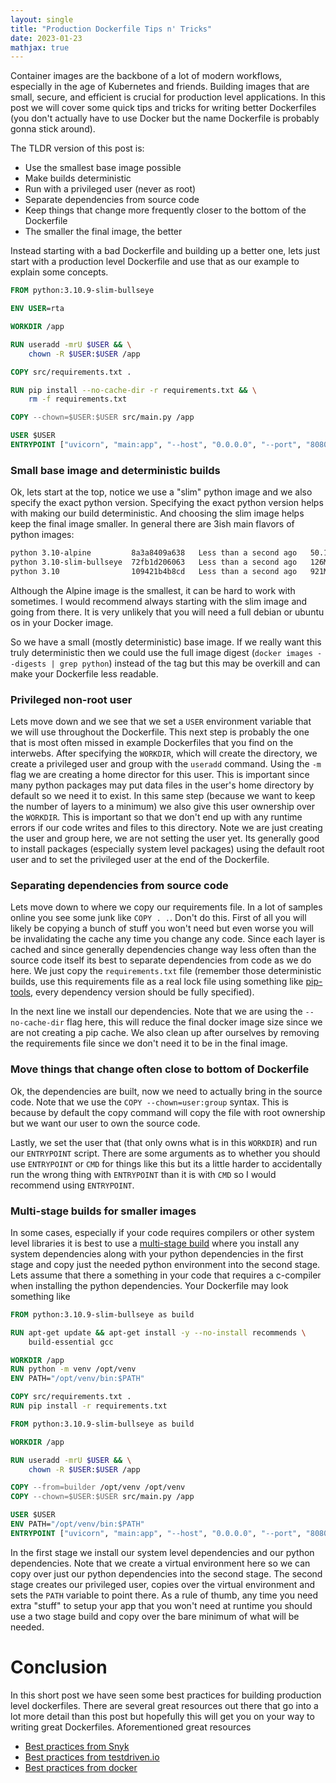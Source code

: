```yaml
---
layout: single
title: "Production Dockerfile Tips n' Tricks"
date: 2023-01-23
mathjax: true
---
```


Container images are the backbone of a lot of modern workflows, especially in the age of Kubernetes and friends. Building images
that are small, secure, and efficient is crucial for production level applications. In this post we will cover some quick tips and 
tricks for writing better Dockerfiles (you don't actually have to use Docker but the name Dockerfile is probably gonna stick around).

The TLDR version of this post is:
* Use the smallest base image possible
* Make builds deterministic
* Run with a privileged user (never as root)
* Separate dependencies from source code
* Keep things that change more frequently closer to the bottom of the Dockerfile
* The smaller the final image, the better

Instead starting with a bad Dockerfile and building up a better one, lets just start with a production level Dockerfile and use that
as our example to explain some concepts.

```dockerfile
FROM python:3.10.9-slim-bullseye

ENV USER=rta

WORKDIR /app

RUN useradd -mrU $USER && \
    chown -R $USER:$USER /app

COPY src/requirements.txt .

RUN pip install --no-cache-dir -r requirements.txt && \
    rm -f requirements.txt

COPY --chown=$USER:$USER src/main.py /app

USER $USER
ENTRYPOINT ["uvicorn", "main:app", "--host", "0.0.0.0", "--port", "8080"]
```

### Small base image and deterministic builds
Ok, lets start at the top, notice we use a "slim" python image and we also specify the exact python version. Specifying the exact python version helps with making our build deterministic. And choosing the slim image helps keep the final image smaller. In general there are 3ish main flavors of python images:
```bash
python 3.10-alpine         8a3a8409a638   Less than a second ago   50.1MB
python 3.10-slim-bullseye  72fb1d206063   Less than a second ago   126MB
python 3.10                109421b4b8cd   Less than a second ago   921MB
```
Although the Alpine image is the smallest, it can be hard to work with sometimes. I would recommend always starting with the slim image and going from there. It is very unlikely that
you will need a full debian or ubuntu os in your Docker image.

So we have a small (mostly deterministic) base image. If we really want this truly deterministic then we could use the full image digest (`docker images --digests | grep python`) instead of the tag but this may be overkill and can make your Dockerfile less readable. 

### Privileged non-root user
Lets move down and we see that we set a `USER` environment variable that we will use
throughout the Dockerfile. This next step is probably the one that is most often missed in
example Dockerfiles that you find on the interwebs. After specifying the `WORKDIR`, which will create the directory, we create a privileged user and group with the `useradd` command. Using the `-m` flag we are creating a home director for this user. This is important since many python packages may put data files in the user's home directory by default so we need it to exist. In this same step (because we want to keep the number of layers to a minimum) we also give this user ownership over the `WORKDIR`. This is important so that we don't end up with any runtime errors if our code writes and files to this directory. Note we are just creating the user and group here, we are not setting the user yet. Its generally good to install packages (especially system level packages) using the default root user and to set the privileged user at the end of the Dockerfile.

### Separating dependencies from source code
Lets move down to where we copy our requirements file. In a lot of samples online you see some junk like `COPY . .`. Don't do this. First of all you will likely be copying a bunch of stuff you won't need but even worse you will be invalidating the cache any time you change any code. Since each layer is cached and since generally dependencies change way less often than the source code itself its best to separate dependencies from code as we do here. We just copy the `requirements.txt` file (remember those deterministic builds, use this requirements file as a real lock file using something like [pip-tools](https://github.com/jazzband/pip-tools), every dependency version should be fully specified).

In the next line we install our dependencies. Note that we are using the `--no-cache-dir` flag here, this will reduce the final docker image size since we are not creating a pip cache. We also clean up after ourselves by removing the requirements file since we don't need it to be in the final image.

### Move things that change often close to bottom of Dockerfile
Ok, the dependencies are built, now we need to actually bring in the source code. Note that we use the `COPY --chown=user:group` syntax. This is because by default the copy command will copy the file with root ownership but we want our user to own the source code. 

Lastly, we set the user that (that only owns what is in this `WORKDIR`) and run our `ENTRYPOINT` script. There are some arguments as to whether you should use `ENTRYPOINT` or `CMD` for things like this but its a little harder to accidentally run the wrong thing with `ENTRYPOINT` than it is with `CMD` so I would recommend using `ENTRYPOINT`.

### Multi-stage builds for smaller images
In some cases, especially if your code requires compilers or other system level libraries it is best to use a [multi-stage build](https://docs.docker.com/build/building/multi-stage/)
where you install any system dependencies along with your python dependencies in the first stage and copy just the needed python environment into the second stage. Lets assume that
there a something in your code that requires a c-compiler when installing the python dependencies. Your Dockerfile may look something like
```dockerfile
FROM python:3.10.9-slim-bullseye as build

RUN apt-get update && apt-get install -y --no-install recommends \
    build-essential gcc 

WORKDIR /app
RUN python -m venv /opt/venv
ENV PATH="/opt/venv/bin:$PATH"

COPY src/requirements.txt .
RUN pip install -r requirements.txt

FROM python:3.10.9-slim-bullseye as build

WORKDIR /app

RUN useradd -mrU $USER && \
    chown -R $USER:$USER /app

COPY --from=builder /opt/venv /opt/venv
COPY --chown=$USER:$USER src/main.py /app

USER $USER
ENV PATH="/opt/venv/bin:$PATH"
ENTRYPOINT ["uvicorn", "main:app", "--host", "0.0.0.0", "--port", "8080"]
```
In the first stage we install our system level dependencies and our python dependencies. Note that we create a virtual environment here so we can copy over just our python dependencies into the second stage. The second stage creates our privileged user, copies over the virtual environment and sets the `PATH` variable to point there.  As a rule of thumb, any time you need extra "stuff" to setup your app that you won't need at runtime
you should use a two stage build and copy over the bare minimum of what will be needed.

# Conclusion
In this short post we have seen some best practices for building production level dockerfiles. There are several great resources out there that go into a lot more detail than this post but hopefully this will get you on your way to writing great Dockerfiles. Aforementioned great resources

* [Best practices from Snyk](https://snyk.io/blog/best-practices-containerizing-python-docker/)
* [Best practices from testdriven.io](https://testdriven.io/blog/docker-best-practices/)
* [Best practices from docker](https://docs.docker.com/develop/develop-images/dockerfile_best-practices/)



